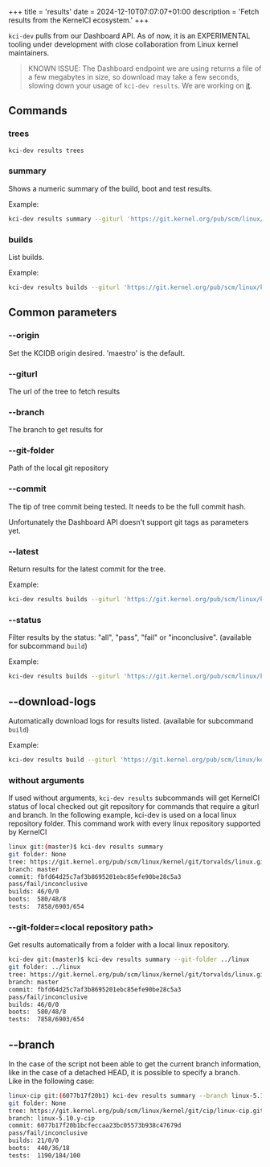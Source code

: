 +++
title = 'results'
date = 2024-12-10T07:07:07+01:00
description = 'Fetch results from the KernelCI ecosystem.'
+++

`kci-dev` pulls from our Dashboard API. As of now, it is an EXPERIMENTAL tooling under development with close collaboration from Linux kernel maintainers.

> KNOWN ISSUE: The Dashboard endpoint we are using returns a file of a few megabytes in size, so download may take
a few seconds, slowing down your usage of `kci-dev results`. We are working on [it](https://github.com/kernelci/dashboard/issues/661).


## Commands

### trees

```sh
kci-dev results trees
```

### summary

Shows a numeric summary of the build, boot and test results.

Example:

```sh
kci-dev results summary --giturl 'https://git.kernel.org/pub/scm/linux/kernel/git/next/linux-next.git' --branch master --commit  d1486dca38afd08ca279ae94eb3a397f10737824
```

### builds

List builds.

Example:

```sh
kci-dev results builds --giturl 'https://git.kernel.org/pub/scm/linux/kernel/git/next/linux-next.git' --branch master --commit  d1486dca38afd08ca279ae94eb3a397f10737824
```

## Common parameters

### --origin

Set the KCIDB origin desired. 'maestro' is the default.

### --giturl

The url of the tree to fetch results

### --branch

The branch to get results for

### --git-folder

Path of the local git repository

### --commit

The tip of tree commit being tested. It needs to be the full commit hash.

Unfortunately the Dashboard API doesn't support git tags as parameters yet.

### --latest

Return results for the latest commit for the tree.

Example:
```sh
kci-dev results builds --giturl 'https://git.kernel.org/pub/scm/linux/kernel/git/next/linux-next.git' --branch master  --latest
```

### --status

Filter results by the status: "all", "pass", "fail" or "inconclusive".
(available for subcommand `build`)

Example:
```sh
kci-dev results builds --giturl 'https://git.kernel.org/pub/scm/linux/kernel/git/next/linux-next.git' --branch master  --latest --status=fail
```

## --download-logs

Automatically download logs for results listed.
(available for subcommand `build`)

Example:
```sh
kci-dev results build --giturl 'https://git.kernel.org/pub/scm/linux/kernel/git/next/linux-next.git' --branch master --commit  d1486dca38afd08ca279ae94eb3a397f10737824 --download-logs
```


### without arguments

If used without arguments, `kci-dev results` subcommands will get KernelCI status
of local checked out git repository for commands that require a giturl and branch.
In the following example, kci-dev is used on a local linux repository folder.
This command work with every linux repository supported by KernelCI

```sh
linux git:(master)$ kci-dev results summary
git folder: None
tree: https://git.kernel.org/pub/scm/linux/kernel/git/torvalds/linux.git
branch: master
commit: fbfd64d25c7af3b8695201ebc85efe90be28c5a3
pass/fail/inconclusive
builds: 46/0/0
boots:  580/48/8
tests:  7858/6903/654
```

### --git-folder=\<local repository path\>

Get results automatically from a folder with a local linux repository.

```sh
kci-dev git:(master)$ kci-dev results summary --git-folder ../linux
git folder: ../linux
tree: https://git.kernel.org/pub/scm/linux/kernel/git/torvalds/linux.git
branch: master
commit: fbfd64d25c7af3b8695201ebc85efe90be28c5a3
pass/fail/inconclusive
builds: 46/0/0
boots:  580/48/8
tests:  7858/6903/654
```

## --branch

In the case of the script not been able to get the current branch information,  
like in the case of a detached HEAD, it is possible to specify a branch.  
Like in the following case:  

```sh
linux-cip git:(6077b17f20b1) kci-dev results summary --branch linux-5.10.y-cip
git folder: None
tree: https://git.kernel.org/pub/scm/linux/kernel/git/cip/linux-cip.git
branch: linux-5.10.y-cip
commit: 6077b17f20b1bcfeccaa23bc05573b938c47679d
pass/fail/inconclusive
builds: 21/0/0
boots:  440/36/18
tests:  1190/184/100
```

